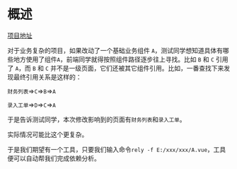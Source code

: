 # 概述

[项目地址](https://github.com/candy252324/component-dependence-analyzer.git)

对于业务复杂的项目，如果改动了一个基础业务组件 `A`，测试同学想知道具体有哪些地方使用了组件`A`，前端同学就得按照组件路径逐步往上寻找。比如 `B` 和 `C` 引用了 `A`，而 `B` 和 `C` 并不是一级页面，它们还被其它组件引用。比如，一番查找下来发现最终引用关系是这样的：

`财务列表`=>`C`=>`B`=>`A`

`录入工单`=>`D`=>`C`=>`A`

于是告诉测试同学，本次修改影响到的页面有`财务列表`和`录入工单`。

实际情况可能比这个更复杂。

于是我们期望有一个工具，只要我们输入命令`rely -f E:/xxx/xxx/A.vue`，工具便可以自动帮我们完成依赖分析。
